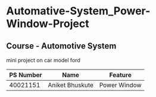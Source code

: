 # Automative-System_Power-Window-Project


## Course - Automotive System

mini project on car model ford

| PS Number| Name | Feature |
| --- | --- | ---|
|40021151| Aniket Bhuskute |Power Window|
